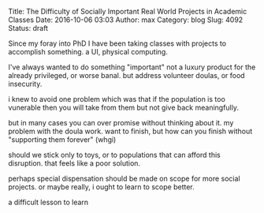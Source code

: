 Title: The Difficulty of Socially Important Real World Projects in Academic Classes
Date: 2016-10-06 03:03
Author: max
Category: blog
Slug: 4092
Status: draft

Since my foray into PhD I have been taking classes with projects to accomplish something. a UI, physical computing.

I've always wanted to do something "important" not a luxury product for the already privileged, or worse banal. but address volunteer doulas, or food insecurity.

i knew to avoid one problem which was that if the population is too vunerable then you will take from them but not give back meaningfully.

but in many cases you can over promise without thinking about it. my problem with the doula work. want to finish, but how can you finish without "supporting them forever" (whgi)

should we stick only to toys, or to populations that can afford this disruption. that feels like a poor solution.

perhaps special dispensation should be made on scope for more social projects. or maybe really, i ought to learn to scope better.

a difficult lesson to learn
